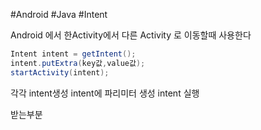 #Android #Java #Intent 

Android 에서 한Activity에서 다른 Activity 로 이동할때 사용한다

```Java
Intent intent = getIntent();
intent.putExtra(key값,value값);
startActivity(intent);
```
각각 intent생성
intent에 파리미터 생성
intent 실행


받는부분
```Java

```